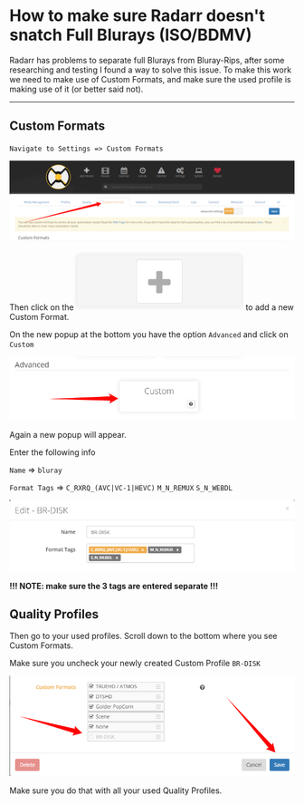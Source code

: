 # How to make sure Radarr doesn't snatch Full Blurays (ISO/BDMV)

Radarr has problems to separate full Blurays from Bluray-Rips,
after some researching and  testing I found a way to solve this issue.
To make this work we need to make use of Custom Formats,
and make sure the used profile is making use of it (or better said not).

------

## Custom Formats

`Navigate to Settings => Custom Formats`

![](images/image-20191027165122728.png)

Then click on the![](images/image-20191027165508102.png)  to add a new Custom Format.

On the new popup at the bottom you have the option `Advanced` and click on `Custom`

![](images/image-20191027165328556.png)

Again a new popup will appear.

Enter the following info

`Name` => `bluray`

`Format Tags` => `C_RXRQ_(AVC|VC-1|HEVC)` `M_N_REMUX` `S_N_WEBDL`

![](images/image-20191027165733789.png)

**!!! NOTE: make sure the 3 tags are entered separate !!!**

## Quality Profiles

Then go to your used profiles.
Scroll down to the bottom where you see Custom Formats.

Make sure you uncheck your newly created Custom Profile `BR-DISK`

![](images/image-20191027170313598.png)



Make sure you do that with all your used Quality Profiles.

